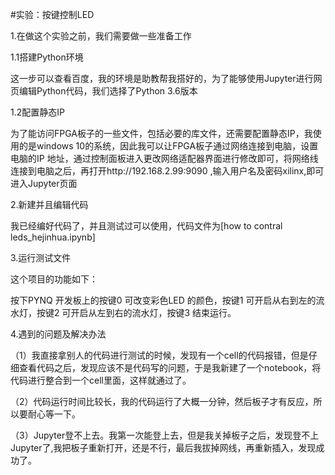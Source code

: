 #实验：按键控制LED

1.在做这个实验之前，我们需要做一些准备工作

1.1搭建Python环境

这一步可以查看百度，我的环境是助教帮我搭好的，为了能够使用Jupyter进行网页编辑Python代码，我们选择了Python 3.6版本

1.2配置静态IP

为了能访问FPGA板子的一些文件，包括必要的库文件，还需要配置静态IP，我使用的是windows 10的系统，因此我可以让FPGA板子通过网络连接到电脑，设置电脑的IP 地址，通过控制面板进入更改网络适配器界面进行修改即可，将网络线连接到电脑之后，再打开http://192.168.2.99:9090 ,输入用户名及密码xilinx,即可进入Jupyter页面

2.新建并且编辑代码

我已经编好代码了，并且测试过可以使用，代码文件为[how to contral leds_hejinhua.ipynb]

3.运行测试文件

这个项目的功能如下：

按下PYNQ 开发板上的按键0 可改变彩色LED 的颜色，按键1 可开启从右到左的流水灯，按键2 可开启从左到右的流水灯，按键3 结束运行。

4.遇到的问题及解决办法

（1）我直接拿别人的代码进行测试的时候，发现有一个cell的代码报错，但是仔细查看代码之后，发现应该不是代码写的问题，于是我新建了一个notebook，将代码进行整合到一个cell里面，这样就通过了。

（2）代码运行时间比较长，我的代码运行了大概一分钟，然后板子才有反应，所以要耐心等一下。

（3）Jupyter登不上去。我第一次能登上去，但是我关掉板子之后，发现登不上Jupyter了,我把板子重新打开，还是不行，最后我拔掉网线，再重新插入，发现成功了。
